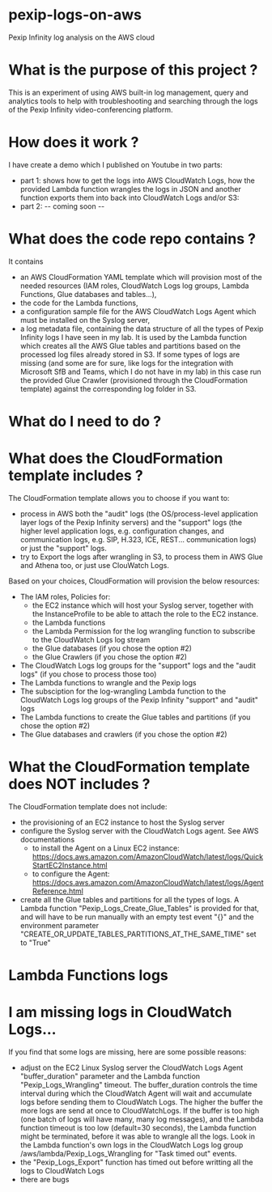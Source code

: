 # pexip-logs-on-aws
Pexip Infinity log analysis on the AWS cloud

# What  is the purpose of this project ?
This is an experiment of using AWS built-in log management, query and analytics tools to help with troubleshooting and searching through the logs of the Pexip Infinity video-conferencing platform.

# How does it work ?
I have create a demo which I published on Youtube in two parts:
  - part 1: shows how to get the logs into AWS CloudWatch Logs, how the provided Lambda function wrangles the logs in JSON and another function exports them into back into CloudWatch Logs and/or S3: 
  - part 2: -- coming soon --

# What does the code repo contains ?
It contains
  - an AWS CloudFormation YAML template which will provision most of the needed resources (IAM roles, CloudWatch Logs log groups, Lambda Functions, Glue databases and tables...),
  - the code for the Lambda functions,
  - a configuration sample file for the AWS CloudWatch Logs Agent which must be installed on the Syslog server,
  - a log metadata file, containing the data structure of all the types of Pexip Infinity logs I have seen in my lab. It is used by the Lambda function which creates all the AWS Glue tables and partitions based on the processed log files already stored in S3. If some types of logs are missing (and some are for sure, like logs for the integration with Microsoft SfB and Teams, which I do not have in my lab) in this case run the provided Glue Crawler (provisioned through the CloudFormation template) against the corresponding log folder in S3.
  
# What do I need to do ?

# What does the CloudFormation template includes ?
The CloudFormation template allows you to choose if you want to:
  - process in AWS both the "audit" logs (the OS/process-level application layer logs of the Pexip Infinity servers) and the "support" logs (the higher level application logs, e.g. configuration changes, and communication logs, e.g. SIP, H.323, ICE, REST... communication logs) or just the "support" logs.
  - try to Export the logs after wrangling in S3, to process them in AWS Glue and Athena too, or just use ClouWatch Logs.

Based on your choices, CloudFormation will provision the below resources:
  - The IAM roles, Policies for:
    - the EC2 instance which will host your Syslog server, together with the InstanceProfile to be able to attach the role to the EC2 instance.
    - the Lambda functions
    - the Lambda Permission for the log wrangling function to subscribe to the CloudWatch Logs log stream
    - the Glue databases (if you chose the option #2)
    - the Glue Crawlers (if you chose the option #2)
  - The CloudWatch Logs log groups for the "support" logs and the "audit logs" (if you chose to process those too)
  - The Lambda functions to wrangle and the Pexip logs
  - The subsciption for the log-wrangling Lambda function to the CloudWatch Logs log groups of the Pexip Infinity "support" and "audit" logs
  - The Lambda functions to create the Glue tables and partitions (if you chose the option #2)
  - The Glue databases and crawlers (if you chose the option #2)

# What the CloudFormation template does NOT includes ?
The CloudFormation template does not include:
  - the provisioning of an EC2 instance to host the Syslog server
  - configure the Syslog server with the CloudWatch Logs agent. See AWS documentations
    - to install the Agent on a Linux EC2 instance: https://docs.aws.amazon.com/AmazonCloudWatch/latest/logs/QuickStartEC2Instance.html
    - to configure the Agent: https://docs.aws.amazon.com/AmazonCloudWatch/latest/logs/AgentReference.html
  - create all the Glue tables and partitions for all the types of logs. A Lambda function "Pexip_Logs_Create_Glue_Tables" is provided for that, and will have to be run manually with an empty test event "{}" and the environment parameter "CREATE_OR_UPDATE_TABLES_PARTITIONS_AT_THE_SAME_TIME" set to "True"
  
# Lambda Functions logs

# I am missing logs in CloudWatch Logs...
If you find that some logs are missing, here are some possible reasons:
  - adjust on the EC2 Linux Syslog server the CloudWatch Logs Agent "buffer_duration" parameter and the Lambda function "Pexip_Logs_Wrangling" timeout. The buffer_duration controls the time interval during which the CloudWatch Agent will wait and accumulate logs before sending them to CloudWatch Logs. The higher the buffer the more logs are send at once to CloudWatchLogs. If the buffer is too high (one batch of logs will have many, many log messages), and the Lambda function timeout is too low (default=30 seconds), the Lambda function might be terminated, before it was able to wrangle all the logs. Look in the Lambda function's own logs in the CloudWatch Logs log group /aws/lambda/Pexip_Logs_Wrangling for "Task timed out" events.
  - the "Pexip_Logs_Export" function has timed out before writting all the logs to CloudWatch Logs
  - there are bugs
